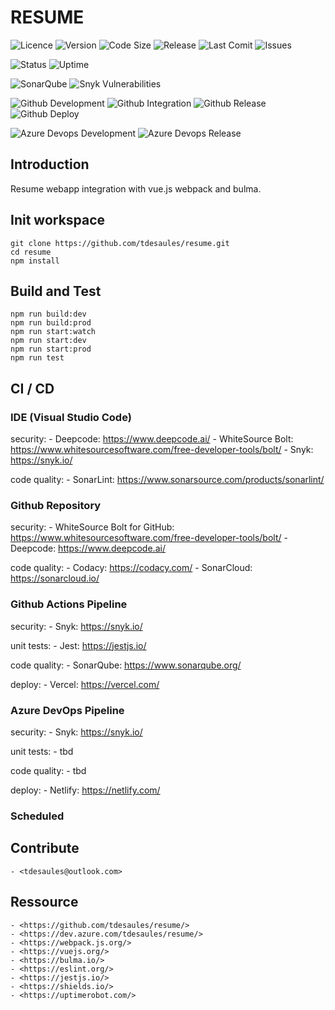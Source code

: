 # RESUME

![Licence](https://img.shields.io/github/license/tdesaules/resume?color=blue)
![Version](https://img.shields.io/github/package-json/v/tdesaules/resume?color=blue)
![Code Size](https://img.shields.io/github/languages/code-size/tdesaules/resume)
![Release](https://img.shields.io/github/v/release/tdesaules/resume?color=blue)
![Last Comit](https://img.shields.io/github/last-commit/tdesaules/resume)
![Issues](https://img.shields.io/github/issues-raw/tdesaules/resume)

![Status](https://img.shields.io/uptimerobot/status/m786436753-308971c88c0c631bb6b46c02)
![Uptime](https://img.shields.io/uptimerobot/ratio/m786436753-308971c88c0c631bb6b46c02)

![SonarQube](https://img.shields.io/sonar/quality_gate/tdesaules_resume?label=quality%20gate&logo=sonarqube&logoColor=white&server=https%3A%2F%2Fsonarcloud.io)
![Snyk Vulnerabilities](https://img.shields.io/snyk/vulnerabilities/github/tdesaules/resume?logo=snyk&logoColor=white)

![Github Development](https://img.shields.io/github/workflow/status/tdesaules/resume/Development?label=development&logo=github-actions&logoColor=white)
![Github Integration](https://img.shields.io/github/workflow/status/tdesaules/resume/Integration?label=integration&logo=github-actions&logoColor=white)
![Github Release](https://img.shields.io/github/workflow/status/tdesaules/resume/Release?label=release&logo=github-actions&logoColor=white)
![Github Deploy](https://img.shields.io/github/workflow/status/tdesaules/resume/Deploy?label=deploy&logo=github-actions&logoColor=white)

![Azure Devops Development](https://img.shields.io/azure-devops/build/tdesaules/resume/13?label=development&logo=azure-pipelines&logoColor=white)
![Azure Devops Release](https://img.shields.io/azure-devops/build/tdesaules/1de24ddb-bfb8-43cb-827d-d5673364bbd4/14?label=release&logo=azure-pipelines&logoColor=white)

## Introduction

Resume webapp integration with vue.js webpack and bulma.

## Init workspace

```shell
git clone https://github.com/tdesaules/resume.git
cd resume
npm install
```

## Build and Test

```shell
npm run build:dev
npm run build:prod
npm run start:watch
npm run start:dev
npm run start:prod
npm run test
```

## CI / CD

### IDE (Visual Studio Code)

security:
    - Deepcode: <https://www.deepcode.ai/>
    - WhiteSource Bolt: <https://www.whitesourcesoftware.com/free-developer-tools/bolt/>
    - Snyk: <https://snyk.io/>

code quality:
    - SonarLint: <https://www.sonarsource.com/products/sonarlint/>

### Github Repository

security:
    - WhiteSource Bolt for GitHub: <https://www.whitesourcesoftware.com/free-developer-tools/bolt/>
    - Deepcode: <https://www.deepcode.ai/>

code quality:
    - Codacy: <https://codacy.com/>
    - SonarCloud: <https://sonarcloud.io/>

### Github Actions Pipeline

security:
    - Snyk: <https://snyk.io/>

unit tests:
    - Jest: <https://jestjs.io/>

code quality:
    - SonarQube: <https://www.sonarqube.org/>

deploy:
    - Vercel: <https://vercel.com/>

### Azure DevOps Pipeline

security:
    - Snyk: <https://snyk.io/>

unit tests:
    - tbd

code quality:
    - tbd

deploy:
    - Netlify: <https://netlify.com/>

### Scheduled

## Contribute

    - <tdesaules@outlook.com>

## Ressource

    - <https://github.com/tdesaules/resume/>
    - <https://dev.azure.com/tdesaules/resume/>
    - <https://webpack.js.org/>
    - <https://vuejs.org/>
    - <https://bulma.io/>
    - <https://eslint.org/>
    - <https://jestjs.io/>
    - <https://shields.io/>
    - <https://uptimerobot.com/>

